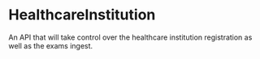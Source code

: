 # HealthcareInstitution
An API that will take control over the healthcare institution registration as well as the exams ingest.
